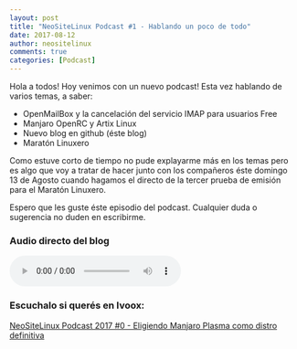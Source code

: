 ```yaml
---
layout: post
title: "NeoSiteLinux Podcast #1 - Hablando un poco de todo"
date: 2017-08-12
author: neositelinux
comments: true
categories: [Podcast]
---
```


Hola a todos! Hoy venimos con un nuevo podcast! Esta vez hablando de varios temas, a saber:

* OpenMailBox y la cancelación del servicio IMAP para usuarios Free
* Manjaro OpenRC y Artix Linux
* Nuevo blog en github (éste blog)
* Maratón Linuxero

Como estuve corto de tiempo no pude explayarme más en los temas pero es algo que voy a tratar de hacer junto con los compañeros éste domingo 13 de Agosto cuando hagamos el directo de la tercer prueba de emisión para el Maratón Linuxero. 

Espero que les guste éste episodio del podcast. Cualquier duda o sugerencia no duden en escribirme.

### Audio directo del blog
<audio id="audio" preload="auto" controls="" src="https://github.com/neoranger/neoranger.github.io/blob/master/audios/2017/NeoSiteLinux%20Podcast%202017%20-%20%231.ogg"></audio>

### Escuchalo si querés en Ivoox: 
<a href="http://ar.ivoox.com/es/neositelinux-podcast-2017-1-un-poco-de-audios-mp3_rf_20294550_1.html" title="NeoSiteLinux Podcast 2017 - #1 Un poco de todo">NeoSiteLinux Podcast 2017 #0 - Eligiendo Manjaro Plasma como distro definitiva</a>